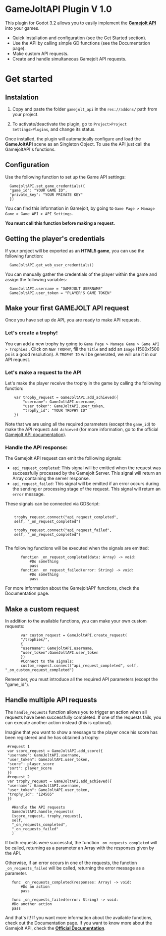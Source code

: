 # GameJoltAPI Plugin V 1.0

This plugin for Godot 3.2 allows you to easily implement the [**Gamejolt API**](https://gamejolt.com/game-api) into your games.

 - Quick installation and configuration (see the Get Started section).
 - Use the API by calling simple GD functions (see the Documentation page).
 - Make custom API requests.
 - Create and handle simultaneous Gamejolt API requests. 

# Get started
## Instalation

 1. Copy and paste the folder `gamejolt_api` in the `res://addons/` path from your project.
 
 2. To activate/deactivate the plugin, go to `Project>Project Settings>Plugins`, and change its status.
 
Once installed, the plugin will automatically configure and load the **GameJoltAPI** scene as an Singleton Object.  To use the API just call the GamejoltAPI's functions.

## Configuration

Use the following function to set up the Game API settings:
``` GDscript
  GamejoltAPI.set_game_credentials({
  "game_id": "YOUR GAME ID",
  "private_key": "YOUR PRIVATE KEY"
  })
``` 
You can find this information in Gamejolt, by going to `Game Page > Manage Game > Game API > API Settings`.

**You must call this function before making a request.**

## Getting the player's credentials

If your project will be exported as an **HTML5 game**, you can use the following function:

```GDscript
  GameJoltAPI.get_web_user_credentials()
 ```
You can manually gather the credentials of the player within the game and assign the following variables:
```GDscript
  GameJoltAPI.username = "GAMEJOLT USERNAME"
  GameJoltAPI.user_token = "PLAYER'S GAME TOKEN"
 ```

## Make your first GAMEJOLT API request
Once you have set up de API, you are ready to make  API requests.

### Let's create a trophy!

You can add a new trophy by going to `Game Page > Manage Game > Game API > Trophies` . Click on `NEW TROPHY`, fill the `Title` and add an `Image` (1500x1500 px is a good resolution). A `TROPHY ID` wil be generated, we will use it in our API request.

### Let's make a request to the API

Let's make the player receive the trophy in the game by calling the following function:

```GDscript
	var trophy_request = GameJoltAPI.add_achieved({
		"username": GameJoltAPI.username,
		"user_token": GameJoltAPI.user_token,
		"trophy_id": "YOUR TROPHY ID"
	})
 ```
 Note that we are using all the required parameters (except the `game_id`) to make the API request: `Add Achieved` (for more information, go to the official [Gamejolt API documentation](https://gamejolt.com/game-api/doc/trophies/add-achieved)).

### Handle the API response:
The Gamejolt API request can emit the folllowing signals:

 - `api_request_completed`: This signal will be emitted when the request was successfully processed by the Gamejolt Server. This signal will return an Array containing the server response.
 - `api_request_failed`: This signal will be emitted if an error occurs during the sending or processing stage of the request. This signal will return an `error` message.
 
These signals can be connected via GDScript: 

```GDscript

	trophy_request.connect("api_request_completed", 
	self, "_on_request_completed")
	
	trophy_request.connect("api_request_failed", 
	self, "_on_request_completed")
	
 ```
 The following functions will be executed when the signals are emitted:
 ```GDscript
		function _on_request_completed(data: Array) -> void:
			#Do something
			pass
		function _on_request_failed(error: String) -> void:
			#Do something
			pass
  ```
  For more information about the GamejoltAPI' functions, check the Documentation page.
  
## Make a custom request
In addition to the available functions, you can make your own custom requests:
 ```GDscript
		var custom_request = GameJoltAPI.create_request(
		"/trophies/",
		{
        "username": GamejoltAPI.username, 
        "user_token":GameJoltAPI.user_token
		})
		#Connect to the signals:
		custom_request.connect("api_request_completed", self, "_on_custom_request_completed")
  ```
Remember, you must introduce all the required API parameters (except the "game_id").

## Handle multiple API requests
 The `handle_requests` function allows you to trigger an action when all requests have been successfully completed. If one of the requests fails, you can execute another action instead (this is optional).
 
Imagine that you want to show a message to the player once his score has been registered and he has obtained a trophy:

 ```GDscript
  #request 1
  var score_request = GameJoltAPI.add_score({
  "username": GameJoltAPI.username,
  "user_token": GameJoltAPI.user_token,
  "score": player_score
  "sort": player_score
  })
  #request 2
  var trophy_request = GameJoltAPI.add_achieved({
  "username": GameJoltAPI.username,
  "user_token": GameJoltAPI.user_token,
  "trophy_id": "124565"
  })

	#Handle the API requests
	GameJoltAPI.handle_requests(
	[score_request, trophy_request],
	self,
	"_on_requests_completed",
	"_on_requests_failed"
	)
  ```
If both requests were successful, the function `_on_requests_completed` will be called, returning as a parameter an Array with the responses given by the API.  

Otherwise, if an error occurs in one of the requests, the function `_on_requests_failed` will be called, returning the error message as a parameter.

 ```GDscript
	func _on_requests_completed(responses: Array) -> void:
		#Do an action
		pass
		
	func _on_requests_failed(error: String) -> void:
    #Do another action
    pass
  ```
And that's it! If you want more information about the available functions, check out the Documentation page.
If you want to know more about the Gamejolt API, check the [**Official Documentation**](https://gamejolt.com/game-api).
